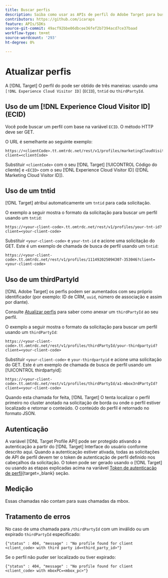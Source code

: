 ```yaml
---
title: Buscar perfis
description: Saiba como usar as APIs de perfil do Adobe Target para buscar dados do visitante para usar no [!DNL Target].
contributors: https://github.com/icaraps
feature: APIs/SDKs
source-git-commit: 49acf92bbe06dbcee36fef2b7394acd7ce37baad
workflow-type: tm+mt
source-wordcount: '293'
ht-degree: 0%

---
```


# Atualizar perfis

A [!DNL Target] O perfil do pode ser obtido de três maneiras: usando uma `[!DNL Experience Cloud Visitor ID]` (`ECID`), `tntid` ou `thirdPartyId`.

## Uso de um [!DNL Experience Cloud Visitor ID] (ECID)

Você pode buscar um perfil com base na variável `ECID`. O método HTTP deve ser GET.

O URL é semelhante ao seguinte exemplo:

```
https://<clientCode>.tt.omtrdc.net/rest/v1/profiles/marketingCloudVisitorId/<ECID>?client=<clientCode>
```

Substituir `<clientCode>` com o seu [!DNL Target] [!UICONTROL Código do cliente] e `<ECID>` com o seu [!DNL Experience Cloud Visitor ID] ([!DNL Marketing Cloud Visitor ID]).

## Uso de um tntid

[!DNL Target] atribui automaticamente um `tntid` para cada solicitação.

O exemplo a seguir mostra o formato da solicitação para buscar um perfil usando um `tntid`:

```
https://<your-client-code>.tt.omtrdc.net/rest/v1/profiles/your-tnt-id?client=<your-client-code>
```

Substituir `<your-client-code>` e `your-tnt-id` e acione uma solicitação do GET. Este é um exemplo de chamada de busca de perfil usando um `tntid`:

```
https://<your-client-code>.tt.omtrdc.net/rest/v1/profiles/111492025094307-353046?client=<your-client-code>
```

## Uso de um thirdPartyId

[!DNL Adobe Target] os perfis podem ser aumentados com seu próprio identificador (por exemplo: ID de CRM, `uuid`, número de associação e assim por diante).

Consulte [Atualizar perfis](/help/dev/administer/profile-api/profile-api-overview.md) para saber como anexar um `thirdPartyId` ao seu perfil.

O exemplo a seguir mostra o formato da solicitação para buscar um perfil usando um `thirdPartyId`:

```
https://<your-client-code>.tt.omtrdc.net/rest/v1/profiles/thirdPartyId/your-thirdpartyid?client=<your-client-code>
```

Substituir `<your-client-code>` e `your-thirdpartyid` e acione uma solicitação do GET. Este é um exemplo de chamada de busca de perfil usando um [!UICONTROL thirdpartyid]:

```
https://<your-client-code>.tt.omtrdc.net/rest/v1/profiles/thirdPartyId/a1-mbox3rdPartyId?client=<your-client-code>
```

Quando esta chamada for feita, [!DNL Target] O tenta localizar o perfil primeiro no cluster anotado na solicitação de borda ou onde o perfil estiver localizado e retornar o conteúdo. O conteúdo do perfil é retornado no formato JSON.

## Autenticação

A variável [!DNL Target Profile API] pode ser protegido ativando a autenticação a partir do [!DNL Target] Interface do usuário conforme descrito aqui. Quando a autenticação estiver ativada, todas as solicitações de API de perfil devem ter o token de autenticação de perfil definido nos cabeçalhos da solicitação. O token pode ser gerado usando o [!DNL Target] ou usando as etapas explicadas acima na variável [Token de autenticação de perfil](https://developers.adobetarget.com/api/#authentication-tokens){target=_blank} seção.

## Medição

Essas chamadas não contam para suas chamadas da mbox.

## Tratamento de erros

No caso de uma chamada para `/thirdPartyId` com um inválido ou um expirado `thirdPartyId` especificado:

```
{"status" : 404, "message" : "No profile found for client <client_code> with third party id=<third_party_id>"}
```

Se o perfil não puder ser localizado ou tiver expirado:

```
{"status" : 404, "message" : "No profile found for client <client_code> with mboxPC=<mbox_pc>"}
```
